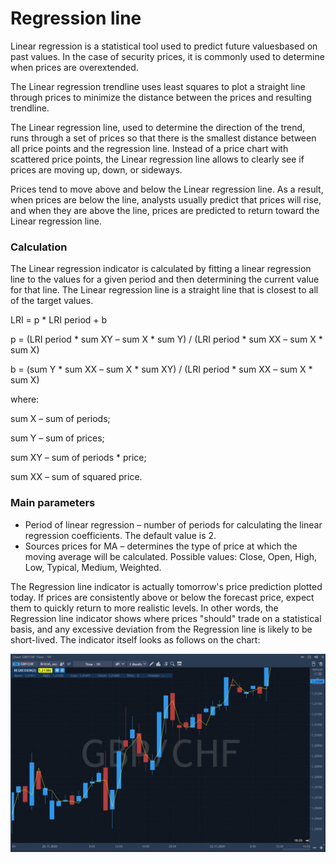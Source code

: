 # Regression line

Linear regression is a statistical tool used to predict future values ​​based on past values. In the case of security prices, it is commonly used to determine when prices are overextended.

The Linear regression trendline uses least squares to plot a straight line through prices to minimize the distance between the prices and resulting trendline.

The Linear regression line, used to determine the direction of the trend, runs through a set of prices so that there is the smallest distance between all price points and the regression line. Instead of a price chart with scattered price points, the Linear regression line allows to clearly see if prices are moving up, down, or sideways.

Prices tend to move above and below the Linear regression line. As a result, when prices are below the line, analysts usually predict that prices will rise, and when they are above the line, prices are predicted to return toward the Linear regression line.

### Calculation

The Linear regression indicator is calculated by fitting a linear regression line to the values for a given period and then determining the current value for that line. The Linear regression line is a straight line that is closest to all of the target values.

LRI = p \* LRI period + b

p = \(LRI period \* sum XY – sum X \* sum Y\) / \(LRI period \* sum XX – sum X \* sum X\)

b = \(sum Y \* sum XX – sum X \* sum XY\) / \(LRI period \* sum XX – sum X \* sum X\)

where:

sum X – sum of periods;

sum Y – sum of prices;

sum XY – sum of periods \* price;

sum XX – sum of squared price.

### Main parameters

* Period of linear regression – number of periods for calculating the linear regression coefficients. The default value is 2. 
* Sources prices for MA – determines the type of price at which the moving average will be calculated. Possible values: Close, Open, High, Low, Typical, Medium, Weighted.

The Regression line indicator is actually tomorrow's price prediction plotted today. If prices are consistently above or below the forecast price, expect them to quickly return to more realistic levels. In other words, the Regression line indicator shows where prices "should" trade on a statistical basis, and any excessive deviation from the Regression line is likely to be short-lived. The indicator itself looks as follows on the chart:

![](../../../../.gitbook/assets/screenshot_1%20%2821%29.jpg)

